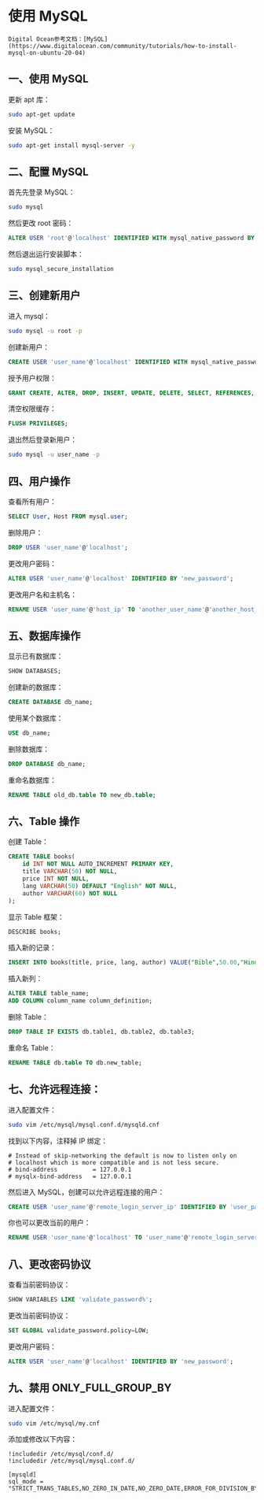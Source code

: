 # 使用 MySQL

```admonish info
Digital Ocean参考文档：[MySQL](https://www.digitalocean.com/community/tutorials/how-to-install-mysql-on-ubuntu-20-04)
```

## 一、使用 MySQL

更新 apt 库：

```bash
sudo apt-get update
```

安装 MySQL：

```bash
sudo apt-get install mysql-server -y
```

## 二、配置 MySQL

首先先登录 MySQL：

```bash
sudo mysql
```

然后更改 root 密码：

```sql
ALTER USER 'root'@'localhost' IDENTIFIED WITH mysql_native_password BY 'your_new_password';
```

然后退出运行安装脚本：

```bash
sudo mysql_secure_installation
```

## 三、创建新用户

进入 mysql：

```bash
sudo mysql -u root -p
```

创建新用户：

```sql
CREATE USER 'user_name'@'localhost' IDENTIFIED WITH mysql_native_password BY 'user_password';
```

授予用户权限：

```sql
GRANT CREATE, ALTER, DROP, INSERT, UPDATE, DELETE, SELECT, REFERENCES, RELOAD on *.* TO 'user_name'@'localhost' WITH GRANT OPTION;
```

清空权限缓存：

```sql
FLUSH PRIVILEGES;
```

退出然后登录新用户：

```bash
sudo mysql -u user_name -p
```

## 四、用户操作

查看所有用户：

```sql
SELECT User, Host FROM mysql.user;
```

删除用户：

```sql
DROP USER 'user_name'@'localhost';
```

更改用户密码：

```sql
ALTER USER 'user_name'@'localhost' IDENTIFIED BY 'new_password';
```

更改用户名和主机名：

```sql
RENAME USER 'user_name'@'host_ip' TO 'another_user_name'@'another_host_ip'
```

## 五、数据库操作

显示已有数据库：

```sql
SHOW DATABASES;
```

创建新的数据库：

```sql
CREATE DATABASE db_name;
```

使用某个数据库：

```sql
USE db_name;
```

删除数据库：

```sql
DROP DATABASE db_name;
```

重命名数据库：

```sql
RENAME TABLE old_db.table TO new_db.table;
```

## 六、Table 操作

创建 Table：

```sql
CREATE TABLE books(
    id INT NOT NULL AUTO_INCREMENT PRIMARY KEY,
    title VARCHAR(50) NOT NULL,
    price INT NOT NULL,
    lang VARCHAR(50) DEFAULT "English" NOT NULL,
    author VARCHAR(60) NOT NULL
);
```

显示 Table 框架：

```sql
DESCRIBE books;
```

插入新的记录：

```sql
INSERT INTO books(title, price, lang, author) VALUE("Bible",50.00,"Hindi","Jone");
```

插入新列：

```sql
ALTER TABLE table_name;
ADD COLUMN column_name column_definition;
```

删除 Table：

```sql
DROP TABLE IF EXISTS db.table1, db.table2, db.table3;
```

重命名 Table：

```sql
RENAME TABLE db.table TO db.new_table;
```

## 七、允许远程连接：

进入配置文件：

```bash
sudo vim /etc/mysql/mysql.conf.d/mysqld.cnf
```

找到以下内容，注释掉 IP 绑定：

```
# Instead of skip-networking the default is now to listen only on
# localhost which is more compatible and is not less secure.
# bind-address          = 127.0.0.1
# mysqlx-bind-address   = 127.0.0.1
```

然后进入 MySQL，创建可以允许远程连接的用户：

```sql
CREATE USER 'user_name'@'remote_login_server_ip' IDENTIFIED BY 'user_password';
```

你也可以更改当前的用户：

```sql
RENAME USER 'user_name'@'localhost' TO 'user_name'@'remote_login_server_ip';
```

## 八、更改密码协议

查看当前密码协议：

```sql
SHOW VARIABLES LIKE 'validate_password%';
```

更改当前密码协议：

```sql
SET GLOBAL validate_password.policy=LOW;
```

更改用户密码：

```sql
ALTER USER 'user_name'@'localhost' IDENTIFIED BY 'new_password';
```

## 九、禁用 ONLY_FULL_GROUP_BY

进入配置文件：

```bash
sudo vim /etc/mysql/my.cnf
```

添加或修改以下内容：

```
!includedir /etc/mysql/conf.d/
!includedir /etc/mysql/mysql.conf.d/

[mysqld]
sql_mode = "STRICT_TRANS_TABLES,NO_ZERO_IN_DATE,NO_ZERO_DATE,ERROR_FOR_DIVISION_BY_ZERO,NO_ENGINE_SUBSTITUTION"
```
